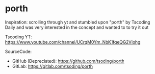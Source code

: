 # porth

Inspiration: scrolling through yt and stumbled upon "porth" by
Tscoding Daily and was very interested in the concept and wanted to to try it out

Tscoding YT: https://www.youtube.com/channel/UCrqM0Ym_NbK1fqeQG2VIohg

SourceCode:
* GitHub (Depreciated): https://github.com/tsoding/porth
* GitLab: https://gitlab.com/tsoding/porth


